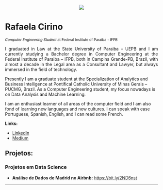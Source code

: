 <p align="center">
  <img src="https://bit.ly/38a6ZiH" >
</p>

# Rafaela Cirino
<sub>*Computer Engineering Student* at Federal Institute of Paraiba - IFPB</sub>

<p align="justify"> I graduated in Law at the State University of Paraiba – UEPB and I am currently studying a Bachelor degree in Computer Engineering at the Federal Institute of Paraiba – IFPB, both in Campina Grande-PB, Brazil, with almost a decade in the Legal area as a Consultant and Lawyer, but always immersed in the field of technology.

  Presently I am a graduate student at the Specialization of Analytics and Business Intelligence at Pontifical Catholic University of Minas Gerais – PUCMG, Brazil. 
As a Computer Engineering student, my focus nowadays is on Data Analysis and Machine Learning. 

  I am an enthusiast learner of all areas of the computer field and I am also fond of learning new languages and new cultures. I can speak with ease Portuguese, Spanish, English, and I can read some French.</p>

**Links:**
* [LinkedIn](https://www.linkedin.com/in/rafaelacirino/)
* [Medium](https://medium.com/@rafaelaborbaf)


## Projetos:

### Projetos em Data Science

* **Análise de Dados de Madrid no Airbnb:** https://bit.ly/2ND6nst

---
